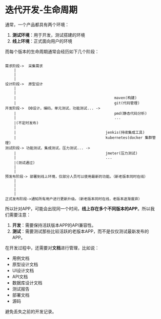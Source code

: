 # 迭代开发-生命周期

通常，一个产品都具有两个环境：

1. **测试环境**：用于开发，测试搭建的环境
2. **线上环境**：正式面向用户的环境

而每个版本的生命周期通常会经历如下几个阶段：

```

需求阶段->  采集需求
    |
    |
    |
设计阶段->  原型设计
    |
    |
    |                                             maven(构建)
    |                                             git(代码管理)
开发阶段->  DB设计，编码，单元测试，功能测试... ->  
    |                                             pmd(静态代码分析)
    |                                             ...
    |(不定时发布)
    |
    |                                         jenkis(持续集成工具)
    |                                         kubernetes(docker 集群管理)
测试阶段-> 功能测试，集成测试，压力测试... -> 
    |                                         jmeter(压力测试)
    |                                         ...
    |(测试通过)
    |
    |        
预发布阶段-> 部署到线上环境，仅部分人员可以使用最新的功能。（新老版本同时在线）
    |        
    |
    |
    |
正式发布阶段->通知所有用户进行更新升级。（新老版本同时在线，老版本逐渐废弃）

```

所以针对APP，可能会出现同一个时间，**线上存在多个不同版本的APP**。所以我们需要注意：

1. **开发**：需要保持活跃版本APP的API兼容性。
2. **测试**：需要测试那些比较活跃的老版本APP，而不是仅仅测试最新发布的APP。

在开发过程中，还需要对**文档**进行管理，比如说：

* 用例文档
* 原型设计文档
* UI设计文档
* API文档
* 数据库设计文档
* 测试报告
* 部署文档
* 源码

避免丢失之前的开发记录。